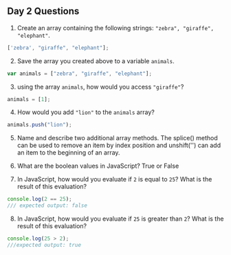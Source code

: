 ## Day 2 Questions

1. Create an array containing the following strings: `"zebra", "giraffe", "elephant"`.
```JavaScript
['zebra', "giraffe", "elephant"];
```

2. Save the array you created above to a variable `animals`.
  ```JavaScript
var animals = ["zebra", "giraffe", "elephant"];
  ```

3. using the array `animals`, how would you access `"giraffe"`?
```JavaScript
animals = [1];
```

4. How would you add `"lion"` to the `animals` array?
```JavaScript
animals.push("lion");
```


5. Name and describe two additional array methods. The splice() method can be used to remove an item by index position and unshift('') can add an item to the beginning of an array.

6. What are the boolean values in JavaScript?
True or False

7. In JavaScript, how would you evaluate if `2` is equal to `25`? What is the result of this evaluation?
```JavaScript
console.log(2 == 25);
/// expected output: false
```

8. In JavaScript, how would you evaluate if `25` is greater than `2`? What is the result of this evaluation?
```JavaScript
console.log(25 > 2);
///expected output: true
```
